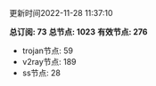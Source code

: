 更新时间2022-11-28 11:37:10

**总订阅: 73**
**总节点: 1023**
**有效节点: 276**
- trojan节点: 59
- v2ray节点: 189
- ss节点: 28
